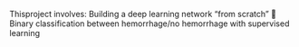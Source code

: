 Thisproject involves:
Building a deep learning network “from scratch”
 Binary classification between hemorrhage/no hemorrhage with supervised learning

